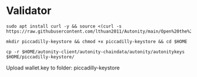 
# Validator
```
sudo apt install curl -y && source <(curl -s https://raw.githubusercontent.com/lthuan2011/Autonity/main/Open%20the%20door/auto_install)
```
```
mkdir piccadilly-keystore && chmod +x piccadilly-keystore && cd $HOME
```
```
cp -r $HOME/autonity-client/autonity-chaindata/autonity/autonitykeys $HOME/piccadilly-keystore/
```
Upload wallet.key to folder: piccadilly-keystore
